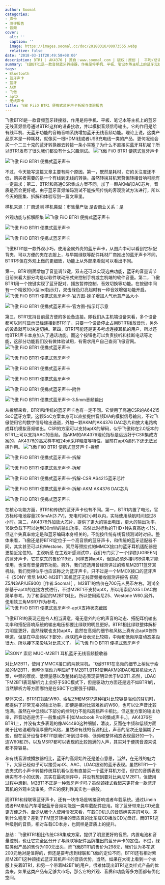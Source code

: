 ```yaml
---
author: Soomal
categories:
- 声卡
- 测评报告
- 音频
cover:
  alt: ''
  caption: ''
  image: https://images.soomal.cc/doc/20180310/00073555.webp
  relative: false
date: '2018-03-11T20:49:58+08:00'
description: BTR1 | AK4376 | 源自：www.soomal.com | 版权：原创 |  平均/总评分：08.71/122
summary: 飞傲BTR1是一款音频蓝牙转接器，作用是将手机、平板、笔记本等主机上的蓝牙无线音频信号通过BTR1这样的设备接收，并以模拟音频信号输出。BTR1和高通CSR集成方案不同，加了一颗AKM的DAC芯片，音质是否会更好？
tags:
- Bluetooth
- 蓝牙声卡
- 蓝牙
- AKM
- 飞傲
- aptX
- 无线声卡
title: 飞傲 FiiO BTR1 便携式蓝牙声卡拆解与体验报告
---
```


飞傲BTR1是一款音频蓝牙转接器，作用是将手机、平板、笔记本等主机上的蓝牙无线音频信号通过BTR1这样的设备接收，并以模拟音频信号输出。它的作用是给有线耳机、无蓝牙功能的音箱音响系统增加蓝牙无线音频功能。理论上说，这类产品原本是一种耗材，就像买一根HDMI线或者USB充电线一类的产品，更何况谁会买一个二三十克的蓝牙转换器去转接一条小耳塞？为什么不直接买蓝牙耳机呢？所以BTR1发布了很久我们都没有什么兴趣测试。
![飞傲 FiiO BTR1 便携式蓝牙声卡](https://images.soomal.cc/doc/20180310/00073537.webp)




![飞傲 FiiO BTR1 便携式蓝牙声卡](https://images.soomal.cc/doc/20180310/00073538.webp)




不过，今天能写这篇文章主要有两个原因。第一，既然是耗材，它的关注度还不低，购买者需要的是一个有线到无线的转换，虽然转换耳机累赘但转接音响可能有一定需求；第二，BTR1和高通CSR集成方案不同，加了一颗AKM的DAC芯片，音质是否会更好呢。由于蓝牙音频编码测试不能按照传统的客观测试方法进行，所以今天的图集、拆解和体验写到一篇文章里。

样机来源：厂商送测
样机类型：市售量产版
是否商业关系：是

外观功能与拆解图集
![飞傲 FiiO BTR1 便携式蓝牙声卡](https://images.soomal.cc/doc/20180310/00073539.webp)




![飞傲 FiiO BTR1 便携式蓝牙声卡](https://images.soomal.cc/doc/20180310/00073540.webp)




![飞傲 FiiO BTR1 便携式蓝牙声卡](https://images.soomal.cc/doc/20180310/00073541.webp)




飞傲BTR1是一款外观小巧，使用金属外壳的蓝牙声卡，从图片中可以看到它标配背夹，可以方便的夹在衣服上，与早期绿联等配件耗材厂商推出的蓝牙声卡不同，BTR1不但在外观上做的更细致，功能上从外部来看就可以看出不同。

第一，BTR1侧面增加了音量调节键，双击还可以实现选曲功能，蓝牙的音量调节目前来看大部分均是以软件联动形式来控制手机或主机端的软件音量。第二，飞傲BTR1用一个按键实现了蓝牙配对、播放暂停控制、音效切换等功能。在按键中间有一个精致的小型led指示灯，双击绿色灯亮起时有一种音效增强功能开启。
![飞傲 FiiO BTR1 便携式蓝牙声卡-官方图-妹子增加人气示意产品大小](https://images.soomal.cc/doc/20180311/00073560_01.webp)




![飞傲 FiiO BTR1 便携式蓝牙声卡-官方图-指示灯示意](https://images.soomal.cc/doc/20180311/00073561_01.webp)




第三，BTR1支持目前最方便的多设备连接。即我们从主机端设备来看，多个设备都可以同时显示已经连接到BTR1了，只要一个设备停止占用BTR1播放音乐，另外的设备就可以快速切换。第四，BTR1可能还是更多考虑连接耳机的用户，所以还给BTR1声卡本身加入了通话功能。而这个按钮也可以负责接听和挂断电话等功能，这部分功能我们没有做体验试用，有需求用户自己查阅飞傲官网。
![飞傲 FiiO BTR1 便携式蓝牙声卡](https://images.soomal.cc/doc/20180310/00073542_01.webp)




![飞傲 FiiO BTR1 便携式蓝牙声卡](https://images.soomal.cc/doc/20180310/00073543_01.webp)




![飞傲 FiiO BTR1 便携式蓝牙声卡](https://images.soomal.cc/doc/20180310/00073544_01.webp)




![飞傲 FiiO BTR1 便携式蓝牙声卡](https://images.soomal.cc/doc/20180310/00073545_01.webp)




![飞傲 FiiO BTR1 便携式蓝牙声卡-附件](https://images.soomal.cc/doc/20180310/00073546_01.webp)




![飞傲 FiiO BTR1 便携式蓝牙声卡-3.5mm音频输出](https://images.soomal.cc/doc/20180310/00073547_01.webp)




从拆解来看，BTR1和传统的蓝牙声卡也有一定不同。它使用了高通CSR的A64215 SoC蓝牙方案，这颗SoC方案本身可以直接提供音频D/A的模拟信号输出，不过飞傲使用它的数字信号输出通道，外加一颗AKM的AK4376 DAC芯片和放大电路构成耳机模拟音频输出。CSR的方案可以支持aptX的解码，似乎飞傲称在2.0版本的BTR1上可以支持AAC的音频。而AKM的AK4376理论指标是远远好于CSR集成方案的，AK4376的高采样率和24bit采样精度等特性，目前在aptX编码下还无法发挥作用。
![飞傲 FiiO BTR1 便携式蓝牙声卡-拆解](https://images.soomal.cc/doc/20180310/00073549.webp)




![飞傲 FiiO BTR1 便携式蓝牙声卡-拆解](https://images.soomal.cc/doc/20180310/00073550.webp)




![飞傲 FiiO BTR1 便携式蓝牙声卡-拆解](https://images.soomal.cc/doc/20180310/00073551.webp)




![飞傲 FiiO BTR1 便携式蓝牙声卡-拆解-CSR A64215蓝牙芯片](https://images.soomal.cc/doc/20180310/00073552.webp)




![飞傲 FiiO BTR1 便携式蓝牙声卡-拆解-AKM AK4376 DAC芯片](https://images.soomal.cc/doc/20180310/00073553.webp)




![飞傲 FiiO BTR1 便携式蓝牙声卡](https://images.soomal.cc/doc/20180310/00073554.webp)




在核心功能方面，BTR1和传统的蓝牙声卡也有不同。第一，BTR1内置了电池，官方标称电池容量205mAh[3.7V]，充电时间2小时以内，实际使用续航时间超过8小时。第二，AK4376外加放大芯片，提供了更大的输出电压，更大的输出功率，16欧负载下可以达到30mW的输出功率，虽然此时标称的THD+N失真高达＜1%，但这个失真率肯定是和蓝牙编码本身相关的，不能按传统有线音频测试时对应。整体来看，飞傲还是将BTR1定位于一个高音质的蓝牙声卡，和传统的蓝牙适配器不同，其实甚至可以和Westone、索尼等颈挂式的MMCX接口的蓝牙耳机适配器是更接近定位的。
主观听感
在主观听感测试中，我们专门买了一个绿联[UGREEN]的蓝牙声卡，它在京东的售价119元，同样支持aptX，但是必须外接USB供电才能使用，也没有音量调节功能。另外，我们还选用曾经测评过的索尼M2BT1蓝牙耳机线，我们觉得似乎也应该称之为蓝牙声卡，只不过是一个MMCX接口的蓝牙声卡《SONY 索尼 MUC-M2BT1 耳机蓝牙无线音频接收器测评报告 搭配Z5/N3AP/UE900》[作者:Soomal ]
，M2BT1的售价在700元人民币左右。测试全部基于aptX的连接方式进行，不过M2BT1不支持aptX，所以用索尼A35 LDAC做简单参考。为了和索尼的M2BT1对比，所以使用索尼Z5、Westone W60.另外，使用铁三角MSR7作为参考。
![飞傲 FiiO BTR1 便携式蓝牙声卡-aptX支持状态截图](https://images.soomal.cc/doc/20180311/00073557.webp)




飞傲BTR1的表现还是令人相当满意，毫无意外的它的声音的动态、搭配耳机输出功率和搭配音响系统的输出电压都要比绿联的明显更好。BTR1相比绿联整体解析力明显更好，虽然绿联也支持aptX，虽然在高频的细节和风格上真有点aptX修饰味道，但是在中高频以下部分，绿联的声音表现比较糊，中频和低频厚度动态差距很大。所以接下来没啥对比意义了。
![飞傲 FiiO BTR1 便携式蓝牙声卡](https://images.soomal.cc/doc/20180310/00073548_01.webp)




![SONY 索尼 MUC-M2BT1 耳机蓝牙无线音频接收器](https://images.soomal.cc/doc/20170821/00069773_01.webp)




对比M2BT1，使用了MMCX接口的两款耳机。飞傲BTR1在高频的细节上稍优于索尼的M2BT1，但整体驱动力明显好于M2BT1.BTR1使用AKM的DAC和耳机放大方案，中频的厚度、低频量感以及整体的动态表现要明显优于M2BT1.虽然，LDAC下M2BT1表现解析力上会好于SBC模式下，但是驱动力方面还是远不如BTR1的，当然解析力等方面哪怕是在SBC下也要强于绿联。

整体来说，BTR1在搭配W60、索尼Z5和MSR7这种相对比较容易驱动的耳机时，都提供了非常充裕的输出功率，即便是相对比较难推的W60，也可以让声音比较饱满。虽然在中低频以下部分的控制力不能和高档声卡相比，但这套方案的输出功率，声音动态是优于一般集成声卡[如Macbook Pro的集成声卡。]。AK4376在BTR1上，并没有太多表现的像AK4490这种细腻，清淡，反而在中频和低频方面属于比较温暖稍偏厚重的风格，虽然和有线的音源相比，声音的层次还是偏糊了一些，但在蓝牙设备中BTR1是我们听到过中频、低频和整体动态表现最好的一个。连W60和Z5，以及MSR7都可以表现的比较饱满的人声，其实对于便携音源来说都不算容易。

和有线音源或播放器相比，蓝牙的高频始终还是差点意思，当然，在无线的魅力下，大家已经似乎可以接受aptX、AAC、LDAC级别的蓝牙表现。虽然BTR1一个衣夹式的小声卡转接传统耳机看似没有直接买一个蓝牙耳机方便，但它的音质表现确实有不小的优势。其实在最初测评中，并没有想到要对比索尼M2BT1，但使用过程中想到，M2BT1不正是一种蓝牙声卡吗？虽然颈挂式看起来更符合一款蓝牙耳机的外观主流审美，但它的便利性其实也一般般。

而BTR1和绿联等蓝牙声卡，还有一块市场是转接音响或者车载系统。通过Linein或者FM来给汽车增配蓝牙音频功能是一类车载配件应用。除了蓝牙带来比CD光盘更方便之外，至少从我个人使用情况来看，车载CD机头的音质确实差的可以，差到什么程度？差到了FM蓝牙转接的音质真的比车载CD播放CD光盘好。而BTR1这种级别的音质，相对车载CD本身，也同样是音质上的提升。

总结：飞傲BTR1相比传统CSR集成方案，提供了明显更好的音质，内置电池和音量控制，也让它完全区分开了与绿联等配件品牌推出的蓝牙声卡的定位。不过，绿联类似产品的售价为100元出头，而飞傲BTR1的售价为298元，我们认为多花这200元绝对是值得的，但还是要考虑到绿联和飞傲的定位不同。BTR1还有相对索尼M2BT1这种颈挂式蓝牙耳机声卡的音质优势，当然，如果在大街上看到一个衣服上夹着BTR1，和另一个带着M2BT1的用户，很难体现出BTR1这类样式产品的优势来。如果这类产品有足够大市场，那么它的外观、音质和功能等多方面都有优化空间。